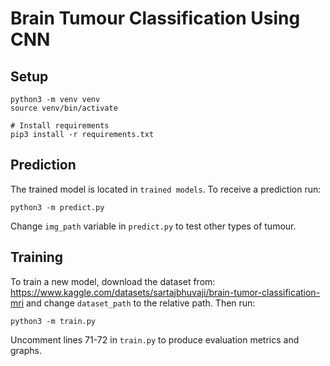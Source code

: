 # Brain Tumour Classification Using CNN

## Setup

```shell
python3 -m venv venv
source venv/bin/activate

# Install requirements
pip3 install -r requirements.txt
```

## Prediction

The trained model is located in `trained models`. To receive a prediction run:

```shell
python3 -m predict.py
```

Change `img_path` variable in `predict.py` to test other types of tumour. 

## Training

To train a new model, download the dataset from: https://www.kaggle.com/datasets/sartajbhuvaji/brain-tumor-classification-mri and change `dataset_path` to the relative path. Then run:

```shell
python3 -m train.py
```

Uncomment lines 71-72 in `train.py` to produce evaluation metrics and graphs.


